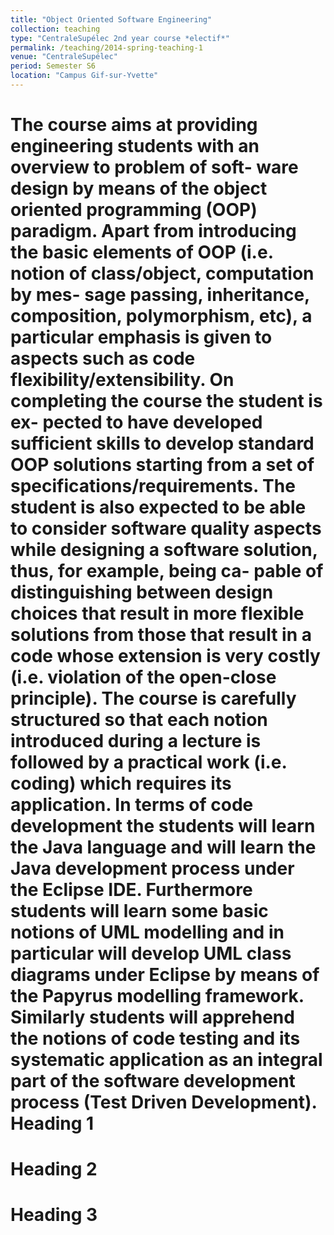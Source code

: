 ```yaml
---
title: "Object Oriented Software Engineering"
collection: teaching
type: "CentraleSupélec 2nd year course *electif*"
permalink: /teaching/2014-spring-teaching-1
venue: "CentraleSupélec"
period: Semester S6
location: "Campus Gif-sur-Yvette"
---
```


The course aims at providing engineering students with an overview to problem of soft- ware design by means of the object oriented programming (OOP) paradigm. Apart from introducing the basic elements of OOP (i.e. notion of class/object, computation by mes- sage passing, inheritance, composition, polymorphism, etc), a particular emphasis is given to aspects such as code flexibility/extensibility. On completing the course the student is ex- pected to have developed sufficient skills to develop standard OOP solutions starting from a set of specifications/requirements. The student is also expected to be able to consider software quality aspects while designing a software solution, thus, for example, being ca- pable of distinguishing between design choices that result in more flexible solutions from those that result in a code whose extension is very costly (i.e. violation of the open-close principle). The course is carefully structured so that each notion introduced during a lecture is followed by a practical work (i.e. coding) which requires its application. In terms of code development the students will learn the Java language and will learn the Java development process under the Eclipse IDE. Furthermore students will learn some basic notions of UML modelling and in particular will develop UML class diagrams under Eclipse by means of the Papyrus modelling framework. Similarly students will apprehend the notions of code testing and its systematic application as an integral part of the software development process (Test Driven Development).
Heading 1
======

Heading 2
======

Heading 3
======
